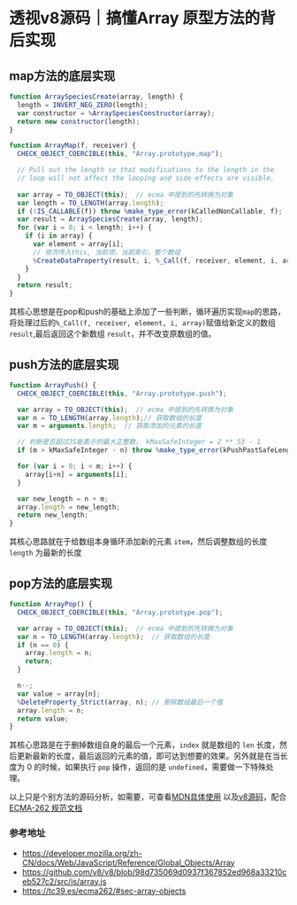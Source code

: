 # 透视v8源码｜搞懂Array 原型方法的背后实现
## map方法的底层实现
```js
function ArraySpeciesCreate(array, length) {
  length = INVERT_NEG_ZERO(length);
  var constructor = %ArraySpeciesConstructor(array);
  return new constructor(length);
}

function ArrayMap(f, receiver) {
  CHECK_OBJECT_COERCIBLE(this, "Array.prototype.map");

  // Pull out the length so that modifications to the length in the
  // loop will not affect the looping and side effects are visible.
  
  var array = TO_OBJECT(this);  // ecma 中提到的先转换为对象
  var length = TO_LENGTH(array.length);
  if (!IS_CALLABLE(f)) throw %make_type_error(kCalledNonCallable, f);
  var result = ArraySpeciesCreate(array, length);
  for (var i = 0; i < length; i++) {
    if (i in array) {
      var element = array[i];
      // 依次传入this, 当前项，当前索引，整个数组
      %CreateDataProperty(result, i, %_Call(f, receiver, element, i, array));
    }
  }
  return result;
}
```
其核心思想是在pop和push的基础上添加了一些判断，循环遍历实现`map`的思路，将处理过后的`%_Call(f, receiver, element, i, array)`赋值给新定义的数组`result`,最后返回这个新数组 `result`，并不改变原数组的值。
## push方法的底层实现
```js
function ArrayPush() {
  CHECK_OBJECT_COERCIBLE(this, "Array.prototype.push");

  var array = TO_OBJECT(this);  // ecma 中提到的先转换为对象
  var n = TO_LENGTH(array.length);// 获取数组的长度
  var m = arguments.length;  // 获取添加的元素的长度

  // 判断是否超过JS能表示的最大正整数， kMaxSafeInteger = 2 ** 53 - 1
  if (m > kMaxSafeInteger - n) throw %make_type_error(kPushPastSafeLength, m, n);

  for (var i = 0; i < m; i++) {
    array[i+n] = arguments[i];
  }

  var new_length = n + m;
  array.length = new_length;
  return new_length;
}
```
其核心思路就在于给数组本身循环添加新的元素 `item`，然后调整数组的长度 `length` 为最新的长度
## pop方法的底层实现
```js
function ArrayPop() {
  CHECK_OBJECT_COERCIBLE(this, "Array.prototype.pop");

  var array = TO_OBJECT(this);  // ecma 中提到的先转换为对象
  var n = TO_LENGTH(array.length);  // 获取数组的长度
  if (n == 0) {
    array.length = n;
    return;
  }

  n--;
  var value = array[n];
  %DeleteProperty_Strict(array, n); // 删除数组最后一个值
  array.length = n;
  return value;
}
```
其核心思路是在于删掉数组自身的最后一个元素，`index` 就是数组的 `len` 长度，然后更新最新的长度，最后返回的元素的值，即可达到想要的效果。另外就是在当长度为 0 的时候，如果执行 `pop` 操作，返回的是 `undefined`，需要做一下特殊处理。

以上只是个别方法的源码分析，如需要，可查看[MDN具体使用](https://github.com/v8/v8) 以及[v8源码](https://github.com/v8/v8)，配合[ECMA-262 规范文档](https://tc39.es/ecma262/#sec-array-objects)


### 参考地址

- https://developer.mozilla.org/zh-CN/docs/Web/JavaScript/Reference/Global_Objects/Array
- https://github.com/v8/v8/blob/98d735069d0937f367852ed968a33210ceb527c2/src/js/array.js
- https://tc39.es/ecma262/#sec-array-objects